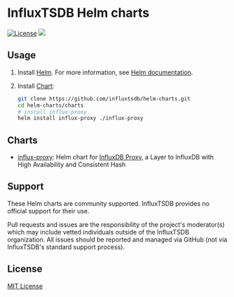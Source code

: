 # InfluxTSDB Helm charts

[![License](https://img.shields.io/badge/license-MIT-green.svg)](./LICENSE)
[![](https://github.com/influxtsdb/helm-charts/workflows/helm-charts%2Frelease/badge.svg?branch=master)](https://github.com/influxtsdb/helm-charts/actions)

## Usage

1. Install [Helm](https://helm.sh). For more information, see [Helm documentation](https://helm.sh/docs/).

2. Install [Chart](./charts):

   ```bash
   git clone https://github.com/influxtsdb/helm-charts.git
   cd helm-charts/charts
   # install influx-proxy
   helm install influx-proxy ./influx-proxy
   ```

## Charts

- [influx-proxy](./charts/influx-proxy): Helm chart for [InfluxDB Proxy](https://github.com/chengshiwen/influx-proxy), a Layer to InfluxDB with High Availability and Consistent Hash

## Support

These Helm charts are community supported. InfluxTSDB provides no official support for their use.

Pull requests and issues are the responsibility of the project's moderator(s) which may include vetted individuals outside of the
InfluxTSDB organization. All issues should be reported and managed via GitHub (not via InfluxTSDB's standard support process).

## License

[MIT License](./LICENSE)
